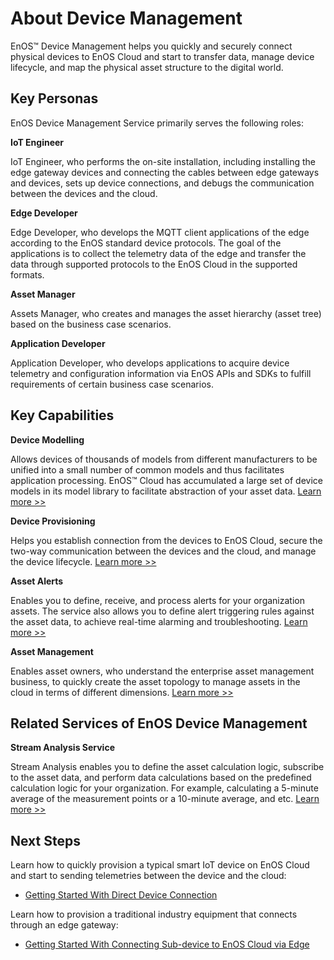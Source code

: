 # About Device Management

EnOS™ Device Management helps you quickly and securely connect physical devices to EnOS Cloud and start to transfer data, manage device lifecycle, and map the physical asset structure to the digital world.


## Key Personas

EnOS Device Management Service primarily serves the following roles:

**IoT Engineer**

IoT Engineer, who performs the on-site installation, including installing the edge gateway devices and connecting the cables between edge gateways and devices, sets up device connections, and debugs the communication between the devices and the cloud.

**Edge Developer**

Edge Developer, who develops the MQTT client applications of the edge according to the EnOS standard device protocols. The goal of the applications is to collect the telemetry data of the edge and transfer the data through supported protocols to the EnOS Cloud in the supported formats.

**Asset Manager**

Assets Manager, who creates and manages the asset hierarchy (asset tree) based on the business case scenarios.

**Application Developer**

Application Developer, who develops applications to acquire device telemetry and configuration information via EnOS APIs and SDKs to fulfill requirements of certain business case scenarios.


## Key Capabilities

**Device Modelling**

Allows devices of thousands of models from different manufacturers to be unified into a small number of common models and thus facilitates application processing. EnOS™ Cloud has accumulated a large set of device models in its model library to facilitate abstraction of your asset data. [Learn more >>](model/model_overview)

**Device Provisioning**

Helps you establish connection from the devices to EnOS Cloud, secure the two-way communication between the devices and the cloud, and manage the device lifecycle. [Learn more >>](deviceconnection_overview)

**Asset Alerts**

Enables you to define, receive, and process alerts for your organization assets. The service also allows you to define alert triggering rules against the asset data, to achieve real-time alarming and troubleshooting. [Learn more >>](https://docs.envisioniot.com/docs/event-management/en/latest/alert_overview.html)

**Asset Management**

Enables asset owners, who understand the enterprise asset management business, to quickly create the asset topology to manage assets in the cloud in terms of different dimensions. [Learn more >>](asset_tree/assettree_overview)


## Related Services of EnOS Device Management

**Stream Analysis Service**

Stream Analysis enables you to define the asset calculation logic, subscribe to the asset data, and perform data calculations based on the predefined calculation logic for your organization. For example, calculating a 5-minute average of the measurement points or a 10-minute average, and etc. [Learn more >>](https://docs.envisioniot.com/docs/online-data/en/latest/streaming_overview.html)


## Next Steps

Learn how to quickly provision a typical smart IoT device on EnOS Cloud and start to sending telemetries between the device and the cloud:

- [Getting Started With Direct Device Connection](gettingstarted_device_connection)

Learn how to provision a traditional industry equipment that connects through an edge gateway:

- [Getting Started With Connecting Sub-device to EnOS Cloud via Edge](gettingstarted_edge_connection)
